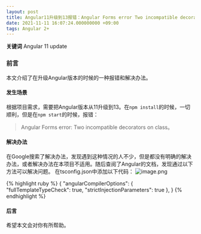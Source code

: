 ```yaml
---
layout: post
title: Angular11升级到13报错：Angular Forms error Two incompatible decorators on class
date: 2021-11-11 16:07:24.000000000 +09:00
tags: Angular 2+
---
```


**关键词** Angular 11 update

### 前言
本文介绍了在升级Angular版本的时候的一种报错和解决办法。

#### 发生场景
根据项目需求，需要把Angular版本从11升级到13。在`npm install`的时候，一切顺利，但是在`npm start`的时候，报错： 
>Angular Forms error: Two incompatible decorators on class。

#### 解决办法
在Google搜索了解决办法，发现遇到这种情况的人不少，但是都没有明确的解决办法，或者解决办法在本项目不适用。随后查阅了Angular的文档，发现通过以下方法可以解决问题。
在tsconfig.json中添加以下代码：
![image.png](https://upload-images.jianshu.io/upload_images/11992590-5f988580793f0d1c.png?imageMogr2/auto-orient/strip%7CimageView2/2/w/1240)

{% highlight ruby %}
{
  "angularCompilerOptions": {
    "fullTemplateTypeCheck": true,
    "strictInjectionParameters": true
  },
}
{% endhighlight %}

#### 后言
希望本文会对你有所帮助。


